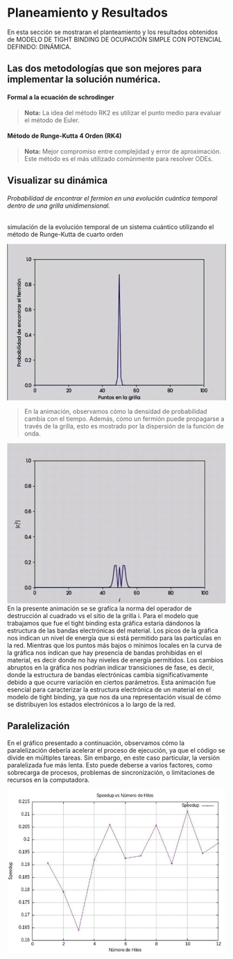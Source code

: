 # Planeamiento  y Resultados 

En esta sección se mostraran el planteamiento y los resultados obtenidos de MODELO DE TIGHT BINDING DE OCUPACIÓN SIMPLE CON POTENCIAL DEFINIDO: DINÁMICA.    


## Las dos metodologías que son mejores para implementar la solución numérica.

####  Formal a la ecuación de schrodinger


> **Nota:** La idea del método RK2 es utilizar el punto medio para evaluar el método de Euler.

#### Método de Runge-Kutta 4 Orden (RK4)
> **Nota:** Mejor compromiso entre complejidad y error de aproximación. Este método es el más utilizado comúnmente para resolver ODEs.

## Visualizar su dinámica
###### Probabilidad de encontrar el fermion en una evolución cuántica temporal dentro de una grilla unidimensional.


simulación de la evolución temporal de un sistema cuántico utilizando el método de Runge-Kutta de cuarto orden

![Animación1](1.gif)

> En la animación, observamos cómo la densidad de probabilidad cambia con el tiempo. Además, cómo un fermión puede propagarse a través de la grilla, esto es mostrado por la dispersión de la función de onda. 

![Animación2](gif2.gif)
En la presente animación se se grafíca la norma del operador de destrucción al cuadrado vs el sitio de la grilla i. Para el modelo que trabajamos que fue el tight binding esta gráfica estaría dándonos la estructura de las bandas electrónicas del material. Los picos de la gráfica nos indican un nivel de energía que si está permitido para las partículas en la red. Mientras que los puntos más bajos o mínimos locales en la curva de la gráfica nos indican que hay presencia de bandas prohibidas en el material, es decir donde no hay niveles de energía permitidos. Los cambios abruptos en la gráfica nos podrían indicar transiciones de fase, es decir, donde la estructura de bandas electrónicas cambia significativamente debido a que ocurre variación en ciertos parámetros. Esta animación fue esencial para caracterizar la estructura electrónica de un material en el modelo de tight binding, ya que nos da una representación visual de cómo se distribuyen los estados electrónicos a lo largo de la red.

## Paralelización 
En el gráfico presentado a continuación, observamos cómo la paralelización debería acelerar el proceso de ejecución, ya que el código se divide en múltiples tareas. Sin embargo, en este caso particular, la versión paralelizada fue más lenta. Esto puede deberse a varios factores, como sobrecarga de procesos, problemas de sincronización, o limitaciones de recursos en la computadora.    
<div>
<img src="paralelizacion.jpeg"/>
</div>
